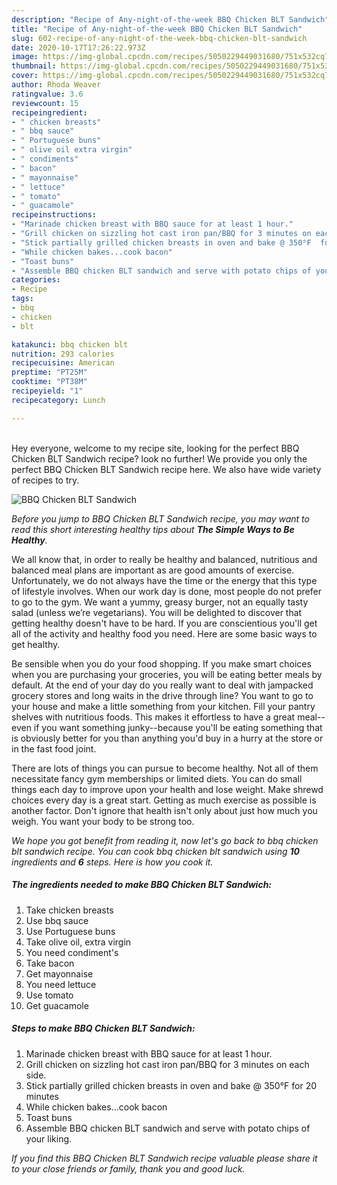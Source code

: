 ```yaml
---
description: "Recipe of Any-night-of-the-week BBQ Chicken BLT Sandwich"
title: "Recipe of Any-night-of-the-week BBQ Chicken BLT Sandwich"
slug: 602-recipe-of-any-night-of-the-week-bbq-chicken-blt-sandwich
date: 2020-10-17T17:26:22.973Z
image: https://img-global.cpcdn.com/recipes/5050229449031680/751x532cq70/bbq-chicken-blt-sandwich-recipe-main-photo.jpg
thumbnail: https://img-global.cpcdn.com/recipes/5050229449031680/751x532cq70/bbq-chicken-blt-sandwich-recipe-main-photo.jpg
cover: https://img-global.cpcdn.com/recipes/5050229449031680/751x532cq70/bbq-chicken-blt-sandwich-recipe-main-photo.jpg
author: Rhoda Weaver
ratingvalue: 3.6
reviewcount: 15
recipeingredient:
- " chicken breasts"
- " bbq sauce"
- " Portuguese buns"
- " olive oil extra virgin"
- " condiments"
- " bacon"
- " mayonnaise"
- " lettuce"
- " tomato"
- " guacamole"
recipeinstructions:
- "Marinade chicken breast with BBQ sauce for at least 1 hour."
- "Grill chicken on sizzling hot cast iron pan/BBQ for 3 minutes on each side."
- "Stick partially grilled chicken breasts in oven and bake @ 350°F  for 20 minutes"
- "While chicken bakes...cook bacon"
- "Toast buns"
- "Assemble BBQ chicken BLT sandwich and serve with potato chips of your liking."
categories:
- Recipe
tags:
- bbq
- chicken
- blt

katakunci: bbq chicken blt 
nutrition: 293 calories
recipecuisine: American
preptime: "PT25M"
cooktime: "PT38M"
recipeyield: "1"
recipecategory: Lunch

---
```

<br>
Hey everyone, welcome to my recipe site, looking for the perfect BBQ Chicken BLT Sandwich recipe? look no further! We provide you only the perfect BBQ Chicken BLT Sandwich recipe here. We also have wide variety of recipes to try.
<br>


![BBQ Chicken BLT Sandwich](https://img-global.cpcdn.com/recipes/5050229449031680/751x532cq70/bbq-chicken-blt-sandwich-recipe-main-photo.jpg)

<i>Before you jump to BBQ Chicken BLT Sandwich recipe, you may want to read this short interesting healthy tips about <strong>The Simple Ways to Be Healthy</strong>.</i>

We all know that, in order to really be healthy and balanced, nutritious and balanced meal plans are important as are good amounts of exercise. Unfortunately, we do not always have the time or the energy that this type of lifestyle involves. When our work day is done, most people do not prefer to go to the gym. We want a yummy, greasy burger, not an equally tasty salad (unless we’re vegetarians). You will be delighted to discover that getting healthy doesn't have to be hard. If you are conscientious you'll get all of the activity and healthy food you need. Here are some basic ways to get healthy.

Be sensible when you do your food shopping. If you make smart choices when you are purchasing your groceries, you will be eating better meals by default. At the end of your day do you really want to deal with jampacked grocery stores and long waits in the drive through line? You want to go to your house and make a little something from your kitchen. Fill your pantry shelves with nutritious foods. This makes it effortless to have a great meal--even if you want something junky--because you'll be eating something that is obviously better for you than anything you'd buy in a hurry at the store or in the fast food joint.

There are lots of things you can pursue to become healthy. Not all of them necessitate fancy gym memberships or limited diets. You can do small things each day to improve upon your health and lose weight. Make shrewd choices every day is a great start. Getting as much exercise as possible is another factor. Don't ignore that health isn't only about just how much you weigh. You want your body to be strong too. 


<i>We hope you got benefit from reading it, now let's go back to bbq chicken blt sandwich recipe. You can cook bbq chicken blt sandwich using <strong>10</strong> ingredients and <strong>6</strong> steps. Here is how you cook it.
</i>

##### The ingredients needed to make BBQ Chicken BLT Sandwich:

1. Take  chicken breasts
1. Use  bbq sauce
1. Use  Portuguese buns
1. Take  olive oil, extra virgin
1. You need  condiment&#39;s
1. Take  bacon
1. Get  mayonnaise
1. You need  lettuce
1. Use  tomato
1. Get  guacamole


##### Steps to make BBQ Chicken BLT Sandwich:

1. Marinade chicken breast with BBQ sauce for at least 1 hour.
1. Grill chicken on sizzling hot cast iron pan/BBQ for 3 minutes on each side.
1. Stick partially grilled chicken breasts in oven and bake @ 350°F  for 20 minutes
1. While chicken bakes...cook bacon
1. Toast buns
1. Assemble BBQ chicken BLT sandwich and serve with potato chips of your liking.


<i>If you find this BBQ Chicken BLT Sandwich recipe valuable please share it to your close friends or family, thank you and good luck.</i>
